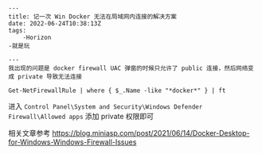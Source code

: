 
    ---
    title: 记一次 Win Docker 无法在局域网内连接的解决方案
    date: 2022-06-24T10:38:13Z
    tags:
    	-Horizon
	-就是玩

    ---
    我出现的问题是 docker firewall UAC 弹窗的时候只允许了 public 连接，然后网络变成 private 导致无法连接

```shell
Get-NetFirewallRule | where { $_.Name -like "*docker*" } | ft
```

进入 `Control Panel\System and Security\Windows Defender Firewall\Allowed apps` 添加 private 权限即可

相关文章参考
https://blog.miniasp.com/post/2021/06/14/Docker-Desktop-for-Windows-Windows-Firewall-Issues
